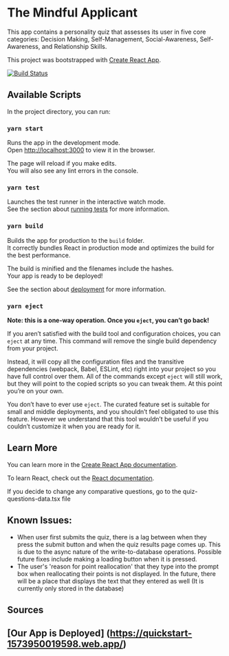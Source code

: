# The Mindful Applicant 
This app contains a personality quiz that assesses its user in five core categories: Decision Making, Self-Management, Social-Awareness, Self-Awareness, and Relationship Skills. 

This project was bootstrapped with [Create React App](https://github.com/facebook/create-react-app).        

[![Build Status](https://travis-ci.com/skarim9/The-Mindful-Applicant.svg?token=EQsqRwKgMytt4RipPrDc&branch=main)](https://travis-ci.com/skarim9/The-Mindful-Applicant)

## Available Scripts

In the project directory, you can run:

### `yarn start`

Runs the app in the development mode.<br />
Open [http://localhost:3000](http://localhost:3000) to view it in the browser.

The page will reload if you make edits.<br />
You will also see any lint errors in the console.

### `yarn test`

Launches the test runner in the interactive watch mode.<br />
See the section about [running tests](https://facebook.github.io/create-react-app/docs/running-tests) for more information.

### `yarn build`

Builds the app for production to the `build` folder.<br />
It correctly bundles React in production mode and optimizes the build for the best performance.

The build is minified and the filenames include the hashes.<br />
Your app is ready to be deployed!

See the section about [deployment](https://facebook.github.io/create-react-app/docs/deployment) for more information.

### `yarn eject`

**Note: this is a one-way operation. Once you `eject`, you can’t go back!**

If you aren’t satisfied with the build tool and configuration choices, you can `eject` at any time. This command will remove the single build dependency from your project.

Instead, it will copy all the configuration files and the transitive dependencies (webpack, Babel, ESLint, etc) right into your project so you have full control over them. All of the commands except `eject` will still work, but they will point to the copied scripts so you can tweak them. At this point you’re on your own.

You don’t have to ever use `eject`. The curated feature set is suitable for small and middle deployments, and you shouldn’t feel obligated to use this feature. However we understand that this tool wouldn’t be useful if you couldn’t customize it when you are ready for it.

## Learn More

You can learn more in the [Create React App documentation](https://facebook.github.io/create-react-app/docs/getting-started).

To learn React, check out the [React documentation](https://reactjs.org/).



If you decide to change any comparative questions, go to the quiz-questions-data.tsx file



## Known Issues:
* When user first submits the quiz, there is a lag between when they press the submit button and when the quiz results page comes up. This is due to the async nature of the write-to-database operations. Possible future fixes include making a loading button when it is pressed. 
* The user's 'reason for point reallocation' that they type into the prompt box when reallocating their points is not displayed. In the future, there will be a place that displays the text that they entered as well (It is currently only stored in the database)

## Sources



## [Our App is Deployed] (https://quickstart-1573950019598.web.app/)